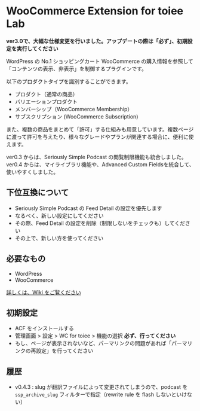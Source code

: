 # WooCommerce Extension for toiee Lab

**ver3.0で、大幅な仕様変更を行いました。アップデートの際は「必ず」、初期設定を実行してください**


WordPress の No.1 ショッピングカート WooCommerce の購入情報を参照して「コンテンツの表示、非表示」を制御するプラグインです。 

以下のプロダクトタイプを識別することができます。

- プロダクト（通常の商品）
- バリエーションプロダクト
- メンバーシップ（WooCommerce Membership）
- サブスクリプション (WooCommerce Subscription)

また、複数の商品をまとめて「許可」する仕組みも用意しています。複数ページに渡って許可を与えたり、様々なグレードやプランが関連する場合に、便利に使えます。

ver0.3 からは、Seriously Simple Podcast の閲覧制限機能も統合しました。
ver0.4 からは、マイライブラリ機能や、Advanced Custom Fieldsを統合して、使いやすくしました。

## 下位互換について

- Seriously Simple Podcast の Feed Detail の設定を優先します
- なるべく、新しい設定にしてください
- その際、Feed Detail の設定を削除（制限しないをチェックも）してください
- その上で、新しい方を使ってください


## 必要なもの

- WordPress
- WooCommerce

[詳しくは、Wiki をご覧ください](https://github.com/toiee-lab/woocommerce-for-toieelab/wiki)


## 初期設定

- ACF をインストールする
- 管理画面 > 設定 > WC for toiee > 機能の選択 **必ず、行ってください**
- もし、ページが表示されないなど、パーマリンクの問題があれば「パーマリンクの再設定」を行ってください

## 履歴

- v0.4.3 : slug が翻訳ファイルによって変更されてしまうので、podcast を `ssp_archive_slug` フィルターで指定（rewrite rule を flash しないといけない）



